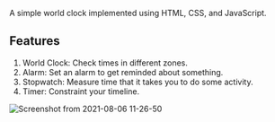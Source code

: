 A simple world clock implemented using HTML, CSS, and JavaScript.

## Features

1. World Clock: Check times in different zones.
2. Alarm: Set an alarm to get reminded about something.
3. Stopwatch: Measure time that it takes you to do some activity.
4. Timer: Constraint your timeline.

![Screenshot from 2021-08-06 11-26-50](https://user-images.githubusercontent.com/61092127/128463712-840cfe5e-460d-47a5-a200-0011644336cf.png)